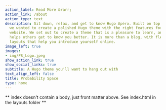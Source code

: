 ```yaml
---
action_label: Read More &rarr;
action_link: /about
action_type: text
description: Sit down, relax, and get to know Hugo Apéro. Built on top of Blogophonic,
  we wanted to create a polished Hugo theme with the right features for a true personal
  website. We set out to create a theme that is a pleasure to learn, and one that
  helps others get to know you better. It is more than a blog, with flexible custom
  layouts that help you introduce yourself online.
image_left: true
images:
- img/PS_Logo.jpeg
show_action_link: true
show_social_links: true
subtitle: A Hugo theme you'll want to hang out with
text_align_left: false
title: Probability Space
type: home
---
```


** index doesn't contain a body, just front matter above.
See index.html in the layouts folder **
